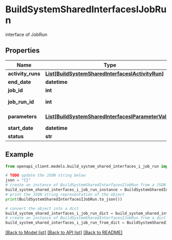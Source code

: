 # BuildSystemSharedInterfacesIJobRun

interface of JobRun

## Properties

Name | Type | Description | Notes
------------ | ------------- | ------------- | -------------
**activity_runs** | [**List[BuildSystemSharedInterfacesIActivityRun]**](BuildSystemSharedInterfacesIActivityRun.md) | ActivityRuns | [optional] 
**end_date** | **datetime** | end date | [optional] 
**job_id** | **int** | job id | [optional] 
**job_run_id** | **int** | JobRunID | [optional] [readonly] 
**parameters** | [**List[BuildSystemSharedInterfacesIParameterValue]**](BuildSystemSharedInterfacesIParameterValue.md) | Parameters | [optional] [readonly] 
**start_date** | **datetime** | Start Date | [optional] 
**status** | **str** | status | [optional] 

## Example

```python
from openapi_client.models.build_system_shared_interfaces_i_job_run import BuildSystemSharedInterfacesIJobRun

# TODO update the JSON string below
json = "{}"
# create an instance of BuildSystemSharedInterfacesIJobRun from a JSON string
build_system_shared_interfaces_i_job_run_instance = BuildSystemSharedInterfacesIJobRun.from_json(json)
# print the JSON string representation of the object
print(BuildSystemSharedInterfacesIJobRun.to_json())

# convert the object into a dict
build_system_shared_interfaces_i_job_run_dict = build_system_shared_interfaces_i_job_run_instance.to_dict()
# create an instance of BuildSystemSharedInterfacesIJobRun from a dict
build_system_shared_interfaces_i_job_run_from_dict = BuildSystemSharedInterfacesIJobRun.from_dict(build_system_shared_interfaces_i_job_run_dict)
```
[[Back to Model list]](../README.md#documentation-for-models) [[Back to API list]](../README.md#documentation-for-api-endpoints) [[Back to README]](../README.md)



